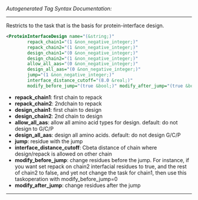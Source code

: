 <!-- THIS IS AN AUTOGENERATED FILE: Don't edit it directly, instead change the schema definition in the code itself. -->

_Autogenerated Tag Syntax Documentation:_

---
Restricts to the task that is the basis for protein-interface design.

```xml
<ProteinInterfaceDesign name="(&string;)"
        repack_chain1="(1 &non_negative_integer;)"
        repack_chain2="(1 &non_negative_integer;)"
        design_chain1="(0 &non_negative_integer;)"
        design_chain2="(1 &non_negative_integer;)"
        allow_all_aas="(0 &non_negative_integer;)"
        design_all_aas="(0 &non_negative_integer;)"
        jump="(1 &non_negative_integer;)"
        interface_distance_cutoff="(8.0 &real;)"
        modify_before_jump="(true &bool;)" modify_after_jump="(true &bool;)" />
```

-   **repack_chain1**: first chain to repack
-   **repack_chain2**: 2ndchain to repack
-   **design_chain1**: first chain to design
-   **design_chain2**: 2nd chain to design
-   **allow_all_aas**: allow all amino acid types for design. default: do not design to G/C/P
-   **design_all_aas**: design all amino acids. default: do not design G/C/P
-   **jump**: residue with the jump
-   **interface_distance_cutoff**: Cbeta distance of chain where design/repack is allowed on other chain
-   **modify_before_jump**: change residues before the jump. For instance, if you want set repack on chain2 interfacial residues to true, and the rest of chain2 to false, and yet not change the task for chain1, then use this taskoperation with modify_before_jump=0
-   **modify_after_jump**: change residues after the jump

---
